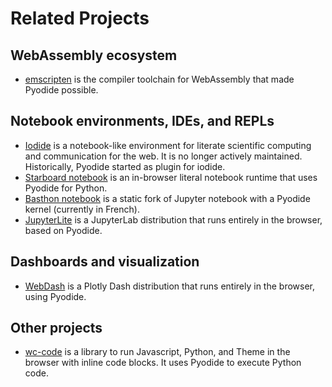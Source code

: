 # Related Projects

## WebAssembly ecosystem

- [emscripten](https://emscripten.org/) is the compiler toolchain for WebAssembly
  that made Pyodide possible.

## Notebook environments, IDEs, and REPLs

 - [Iodide](https://github.com/iodide-project/iodide) is a notebook-like
   environment for literate scientific computing and communication for the
   web. It is no longer actively maintained. Historically, Pyodide started
   as plugin for iodide.
 - [Starboard notebook](https://github.com/gzuidhof/starboard-notebook) is an
   in-browser literal notebook runtime that uses Pyodide for Python.
 - [Basthon notebook](https://notebook.basthon.fr/) is a static fork of Jupyter
   notebook with a Pyodide kernel (currently in French).
 - [JupyterLite](https://github.com/jtpio/jupyterlite) is a JupyterLab
   distribution that runs entirely in the browser, based on Pyodide.

## Dashboards and visualization
 - [WebDash](https://github.com/ibdafna/webdash) is a Plotly Dash distribution
   that runs entirely in the browser, using Pyodide.

## Other projects

- [wc-code](https://github.com/vanillawc/wc-code) is a library to run
  Javascript, Python, and Theme in the browser with inline code blocks.
  It uses Pyodide to execute Python code.
